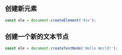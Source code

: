 ## 创建新元素

~~~ javascript
const ele = document.createElement('div');
~~~

## 创建一个新的文本节点

~~~ javascript
const ele = document.createTextNode('Hello World!');
~~~